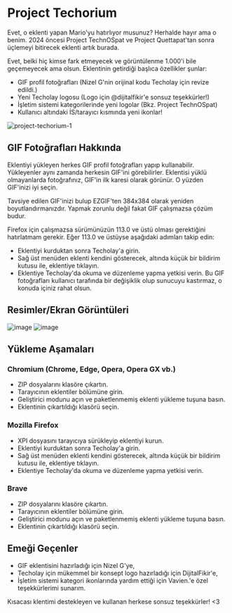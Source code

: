 # Project Techorium
Evet, o eklenti yapan Mario'yu hatırlıyor musunuz? Herhalde hayır ama o benim.
2024 öncesi Project TechnOSpat ve Project Quettapat'tan sonra üçlemeyi bitirecek eklenti artık burada.

Evet, belki hiç kimse fark etmeyecek ve görüntülenme 1.000'i bile geçemeyecek ama olsun.
Eklentinin getirdiği başlıca özellikler şunlar:

- GIF profil fotoğrafları (Nizel G'nin orijinal kodu Techolay için revize edildi.)
- Yeni Techolay logosu (Logo için @dijitalfikir'e sonsuz teşekkürler!)
- İşletim sistemi kategorilerinde yeni logolar (Bkz. Project TechnOSpat)
- Kullanıcı altındaki İS/tarayıcı kısmında yeni ikonlar!

![project-techorium-1](https://github.com/StereoLuigi99/Project-Techorium/assets/166461481/d40e3b83-1a12-48fb-b45b-f1758e26bcf2)

## GIF Fotoğrafları Hakkında

Eklentiyi yükleyen herkes GIF profil fotoğrafları yapıp kullanabilir. Yükleyenler aynı zamanda herkesin GIF'ini görebilirler.
Eklentisi yüklü olmayanlarda fotoğrafınız, GIF'in ilk karesi olarak görünür. O yüzden GIF'inizi iyi seçin.

Tavsiye edilen GIF'inizi bulup EZGIF'ten 384x384 olarak yeniden boyutlandırmanızdır. Yapmak zorunlu değil fakat GIF çalışmazsa çözüm budur.

Firefox için çalışmazsa sürümünüzün 113.0 ve üstü olması gerektiğini hatırlatmam gerekir.
Eğer 113.0 ve üstüyse aşağıdaki adımları takip edin:
- Eklentiyi kurduktan sonra Techolay'a girin.
- Sağ üst menüden eklenti kendini gösterecek, altında küçük bir bildirim kutusu ile, eklentiye tıklayın.
- Eklentiye Techolay'da okuma ve düzenleme yapma yetkisi verin.
Bu GIF fotoğrafları kullanıcı tarafında bir değişiklik olup sunucuyu kastırmaz, o konuda içiniz rahat olsun.

## Resimler/Ekran Görüntüleri

![image](https://github.com/StereoLuigi99/Project-Techorium/assets/166461481/d1747c2e-4697-4323-b64b-94ff3f83662d)
![image](https://github.com/StereoLuigi99/Project-Techorium/assets/166461481/4bc33c60-5996-443f-b94a-212fbcd1ef66)

## Yükleme Aşamaları
### Chromium (Chrome, Edge, Opera, Opera GX vb.)
- ZIP dosyalarını klasöre çıkartın.
- Tarayıcının eklentiler bölümüne girin.
- Geliştirici modunu açın ve paketlenmemiş eklenti yükleme tuşuna basın.
- Eklentinin çıkartıldığı klasörü seçin.

### Mozilla Firefox
- XPI dosyasını tarayıcıya sürükleyip eklentiyi kurun.
- Eklentiyi kurduktan sonra Techolay'a girin.
- Sağ üst menüden eklenti kendini gösterecek, altında küçük bir bildirim kutusu ile, eklentiye tıklayın.
- Eklentiye Techolay'da okuma ve düzenleme yapma yetkisi verin.

### Brave
- ZIP dosyalarını klasöre çıkartın.
- Tarayıcının eklentiler bölümüne girin.
- Geliştirici modunu açın ve paketlenmemiş eklenti yükleme tuşuna basın.
- Eklentinin çıkartıldığı klasörü seçin.

## Emeği Geçenler
- GIF eklentisini hazırladığı için Nizel G'ye,
- Techolay için mükemmel bir konsept logo hazırladığı için DijitalFikir'e,
- İşletim sistemi kategori ikonlarında yardım ettiği için Vavien.'e özel teşekkürlerimi sunarım.

Kısacası klentimi destekleyen ve kullanan herkese sonsuz teşekkürler! <3
